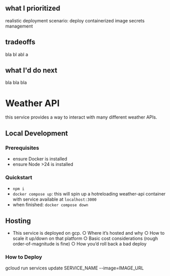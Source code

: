 ## what I prioritized

realistic deployment scenario:
deploy containerized image
secrets management


## tradeoffs

bla bl abl a

## what I'd do next

bla bla bla


# Weather API

this service provides a way to interact with many different weather APIs. 

## Local Development

### Prerequisites
- ensure Docker is installed
- ensure Node >24 is installed

### Quickstart
- `npm i`
- `docker compose up`: this will spin up a hotreloading weather-api container with service available at `localhost:3000`
- when finished: `docker compose down`

## Hosting

- This service is deployed on gcp.
○ Where it’s hosted and why
○ How to scale it up/down on that platform
○ Basic cost considerations (rough order-of-magnitude is fine)
○ How you’d roll back a bad deploy
### How to Deploy
gcloud run services update SERVICE_NAME --image=IMAGE_URL